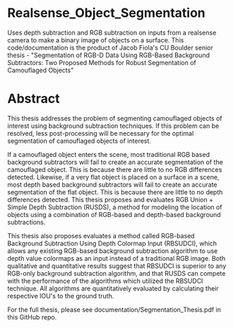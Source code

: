 ﻿# Realsense_Object_SegmentationUses depth subtraction and RGB subtraction on inputs from a realsense camera to make a binary image of objects on a surface. This code/documentation is the product of Jacob Fiola's CU Boulder senior thesis - "Segmentation of RGB-D Data Using RGB-Based Background Subtractors: Two Proposed Methods for Robust  Segmentation of Camouflaged Objects"# AbstractThis thesis addresses the problem of segmenting camouflaged objects of interest using background subtraction techniques. If this problem can be resolved, less post-processing will be necessary for the optimal segmentation of camouflaged objects of interest.If a camouflaged object enters the scene, most traditional RGB based background subtractors will fail to create an accurate segmentation of the camouflaged object. This is because there are little to no RGB differences detected. Likewise, if a very flat object is placed on a surface in a scene, most depth based background subtractors will fail to create an accurate segmentation of the flat object. This is because there are little to no depth differences detected. This thesis proposes and evaluates RGB Union + Simple Depth Subtraction (RUSDS), a method for modeling the location of objects using a combination of RGB-based and depth-based background subtractions.This thesis also proposes evaluates a method called RGB-based Background Subtraction Using Depth Colormap Input (RBSUDCI), which allows any existing RGB-based background subtraction algorithm to use depth value colormaps as an input instead of a traditional RGB image. Both qualitative and quantitative results suggest that RBSUDCI is superior to any RGB-only background subtraction algorithm, and that RUSDS can compete with the performance of the algorithms which utilized the RBSUDCI technique. All algorithms are quantitatively evaluated by calculating their respective IOU's to the ground truth.For the full thesis, please see documentation/Segmentation_Thesis.pdf in this GitHub repo.